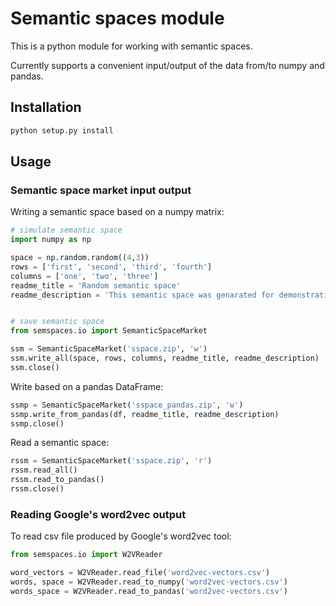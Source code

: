 # Semantic spaces module

This is a python module for working with semantic spaces.

Currently supports a convenient input/output of the data from/to numpy and pandas.

## Installation

```bash
python setup.py install
```

## Usage

### Semantic space market input output

Writing a semantic space based on a numpy matrix:

```python
# simulate semantic space
import numpy as np

space = np.random.random((4,3))
rows = ['first', 'second', 'third', 'fourth']
columns = ['one', 'two', 'three']
readme_title = 'Random semantic space'
readme_description = 'This semantic space was genarated for demonstration.\nHave fun!'


# save semantic space
from semspaces.io import SemanticSpaceMarket

ssm = SemanticSpaceMarket('sspace.zip', 'w')
ssm.write_all(space, rows, columns, readme_title, readme_description)
ssm.close()
```

Write based on a pandas DataFrame:

```python
ssmp = SemanticSpaceMarket('sspace_pandas.zip', 'w')
ssmp.write_from_pandas(df, readme_title, readme_description)
ssmp.close()
```

Read a semantic space:

```python
rssm = SemanticSpaceMarket('sspace.zip', 'r')
rssm.read_all()
rssm.read_to_pandas()
rssm.close()
```

### Reading Google's word2vec output

To read csv file produced by Google's word2vec tool:

```python
from semspaces.io import W2VReader

word_vectors = W2VReader.read_file('word2vec-vectors.csv')
words, space = W2VReader.read_to_numpy('word2vec-vectors.csv')
words_space = W2VReader.read_to_pandas('word2vec-vectors.csv')
```
